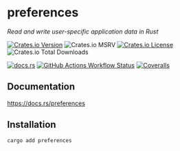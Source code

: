 # preferences
_Read and write user-specific application data in Rust_

[![Crates.io Version](https://img.shields.io/crates/v/preferences)](https://crates.io/crates/preferences)
![Crates.io MSRV](https://img.shields.io/crates/msrv/preferences)
[![Crates.io License](https://img.shields.io/crates/l/preferences)](https://github.com/andybarron/preferences-rs/blob/main/LICENSE.txt)
![Crates.io Total Downloads](https://img.shields.io/crates/d/preferences)

[![docs.rs](https://img.shields.io/docsrs/preferences)](https://docs.rs/preferences)
[![GitHub Actions Workflow Status](https://img.shields.io/github/actions/workflow/status/andybarron/preferences-rs/ci.yaml)](https://github.com/andybarron/preferences-rs/actions/workflows/ci.yaml)
[![Coveralls](https://img.shields.io/coverallsCoverage/github/andybarron/preferences-rs)](https://coveralls.io/github/andybarron/preferences-rs)

## Documentation
https://docs.rs/preferences

## Installation
```sh
cargo add preferences
```
